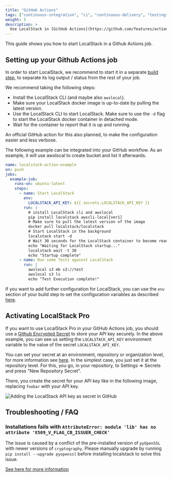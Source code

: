 ```yaml
---
title: "GitHub Actions"
tags: ["continuous-integration", "ci", "continuous-delivery", "testing"] 
weight: 5
description: >
  Use LocalStack in [GitHub Actions](https://github.com/features/actions)
---
```


This guide shows you how to start LocalStack in a Github Actions job.

## Setting up your Github Actions job

In order to start LocalStack, we recommend to start it in a separate [build step][1], to separate its log output / status from the rest of your job.

We recommend taking the following steps:
- Install the LocalStack CLI (and maybe also `awslocal`).
- Make sure your LocalStack docker image is up-to-date by pulling the latest version.
- Use the LocalStack CLI to start LocalStack. Make sure to use the `-d` flag to start the LocalStack docker container in detached mode.
- Wait for the container to report that it is up and running.

An official GitHub action for this also planned, to make the configuration easier and less verbose.

The following example can be integrated into your GitHub workflow.
As an example, it will use awslocal to create bucket and list it afterwards.

```yaml
name: localstack-action-example
on: push
jobs:
  example-job:
    runs-on: ubuntu-latest
    steps:
      - name: Start LocalStack
        env:
          LOCALSTACK_API_KEY: ${{ secrets.LOCALSTACK_API_KEY }}
        run: |
          # install LocalStack cli and awslocal
          pip install localstack awscli-local[ver1]
          # Make sure to pull the latest version of the image
          docker pull localstack/localstack
          # Start LocalStack in the background
          localstack start -d
          # Wait 30 seconds for the LocalStack container to become ready before timing out
          echo "Waiting for LocalStack startup..."
          localstack wait -t 30
          echo "Startup complete"
      - name: Run some Tests against LocalStack
        run: |
          awslocal s3 mb s3://test
          awslocal s3 ls
          echo "Test Execution complete!"
```

If you want to add further configuration for LocalStack, you can use the `env` section of your build step to set the configuration variables as described [here][2].

## Activating LocalStack Pro

If you want to use LocalStack Pro in your GitHub Actions job, you should use a [Github Encrypted Secret][3] to store your API key securely.
In the above example, you can see us setting the `LOCALSTACK_API_KEY` environment variable to the value of the secret `LOCALSTACK_API_KEY`.

You can set your secret at an environment, repository or organization level, for more information see [here][3].
In the simplest case, you just set it at the repository level.
For this, you go, in your repository, to Settings => Secrets and press "New Repository Secret".

There, you create the secret for your API key like in the following image, replacing `foobar` with your API key.

![Adding the LocalStack API key as secret in GitHub](github-create-secret.png)

## Troubleshooting / FAQ

### Installations fails with `AttributeError: module 'lib' has no attribute 'X509_V_FLAG_CB_ISSUER_CHECK'`

The issue is caused by a conflict of the pre-installed version of `pyOpenSSL` with newer versions of `cryptography`.
Please manually upgrade by running `pip install --upgrade pyopenssl` before installing localstack to solve this issue.

[See here for more information](https://github.com/localstack/localstack/pull/6831#issuecomment-1241974114)

[1]: https://docs.github.com/en/actions/learn-github-actions/understanding-github-actions#steps "GitHub Action Build Steps"
[2]: https://docs.github.com/en/actions/learn-github-actions/workflow-syntax-for-github-actions#jobsjob_idstepsenv "GitHub Action Steps - Environment variables"
[3]: https://docs.github.com/en/actions/security-guides/encrypted-secrets "GitHub Encrypted Secrets"